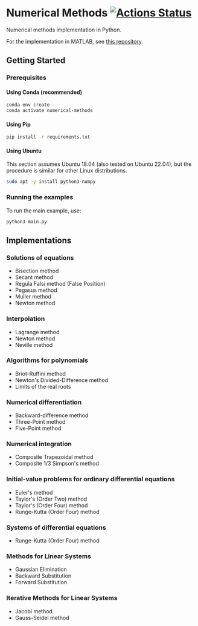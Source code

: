 # Numerical Methods [![Actions Status](https://github.com/cfgnunes/numerical-methods-python/workflows/build/badge.svg)](https://github.com/cfgnunes/numerical-methods-python/actions)

Numerical methods implementation in Python.

For the implementation in MATLAB, see [this repository](https://github.com/cfgnunes/numerical-methods-matlab).

## Getting Started

### Prerequisites

#### Using Conda (recommended)

```sh
conda env create
conda activate numerical-methods
```

#### Using Pip

```sh
pip install -r requirements.txt
```

#### Using Ubuntu

This section assumes Ubuntu 18.04 (also tested on Ubuntu 22.04), but the procedure is similar for other Linux distributions.

```sh
sudo apt -y install python3-numpy
```

### Running the examples

To run the main example, use:

```sh
python3 main.py
```

## Implementations

### Solutions of equations

- Bisection method
- Secant method
- Regula Falsi method (False Position)
- Pegasus method
- Muller method
- Newton method

### Interpolation

- Lagrange method
- Newton method
- Neville method

### Algorithms for polynomials

- Briot-Ruffini method
- Newton's Divided-Difference method
- Limits of the real roots

### Numerical differentiation

- Backward-difference method
- Three-Point method
- Five-Point method

### Numerical integration

- Composite Trapezoidal method
- Composite 1/3 Simpson's method

### Initial-value problems for ordinary differential equations

- Euler's method
- Taylor's (Order Two) method
- Taylor's (Order Four) method
- Runge-Kutta (Order Four) method

### Systems of differential equations

- Runge-Kutta (Order Four) method

### Methods for Linear Systems

- Gaussian Elimination
- Backward Substitution
- Forward Substitution

### Iterative Methods for Linear Systems

- Jacobi method
- Gauss-Seidel method
